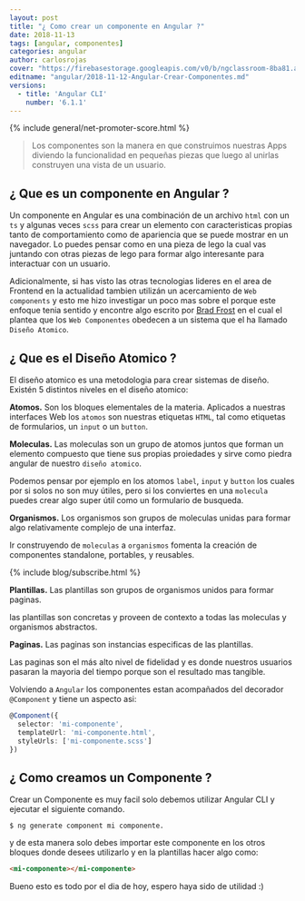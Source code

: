 ```yaml
---
layout: post
title: "¿ Como crear un componente en Angular ?"
date: 2018-11-13
tags: [angular, componentes]
categories: angular
author: carlosrojas
cover: "https://firebasestorage.googleapis.com/v0/b/ngclassroom-8ba81.appspot.com/o/posts%2F2018-11-12-Angular-Crear-Componentes%2Fcover.png?alt=media&token=f9f45f29-effe-43e2-88c9-1ae7a2820d41"
editname: "angular/2018-11-12-Angular-Crear-Componentes.md"
versions:
  - title: 'Angular CLI'
    number: '6.1.1'
---
```


<amp-img width="1024" height="512" layout="responsive" src="https://firebasestorage.googleapis.com/v0/b/ngclassroom-8ba81.appspot.com/o/posts%2F2018-11-12-Angular-Crear-Componentes%2Fcover.png?alt=media&token=f9f45f29-effe-43e2-88c9-1ae7a2820d41"></amp-img>

{% include general/net-promoter-score.html %} 

> Los componentes son la manera en que construimos nuestras Apps diviendo la funcionalidad en pequeñas piezas que luego al unirlas construyen una vista de un usuario.

<!--summary-->

## ¿ Que es un componente en Angular ?

Un componente en Angular es una combinación de un archivo `html` con un `ts` y algunas veces `scss` para crear un elemento con caracteristicas propias tanto de comportamiento como de apariencia que se puede mostrar en un navegador. Lo puedes pensar como en una pieza de lego la cual vas juntando con otras piezas de lego para formar algo interesante para interactuar con un usuario.

<amp-img width="960" height="540" layout="responsive" src="https://firebasestorage.googleapis.com/v0/b/ngclassroom-8ba81.appspot.com/o/posts%2F2018-11-12-Angular-Crear-Componentes%2F1.png?alt=media&token=e8cbfe6f-f359-4a09-8289-696ab8dabf3d"></amp-img>

Adicionalmente, si has visto las otras tecnologias lideres en el area de Frontend en la actualidad tambien utilizán un acercamiento de `Web components` y esto me hizo investigar un poco mas sobre el porque este enfoque tenia sentido y encontre algo escrito por [Brad Frost](http://bradfrost.com/) en el cual el plantea que los `Web Componentes` obedecen a un sistema que el ha llamado `Diseño Atomico`.

## ¿ Que es el Diseño Atomico ?

El diseño atomico es una metodologia para crear sistemas de diseño. Existén 5 distintos niveles en el diseño atomico:

<amp-img width="1024" height="768" layout="responsive" src="https://firebasestorage.googleapis.com/v0/b/ngclassroom-8ba81.appspot.com/o/posts%2F2018-11-12-Angular-Crear-Componentes%2Fatomic-design.png?alt=media&token=ae4828f9-5f50-47ef-9b8c-d151eed21db9"></amp-img>

**Atomos.** Son los bloques elementales de la materia. Aplicados a nuestras interfaces Web los `atomos` son nuestras etiquetas `HTML`, tal como etiquetas de formularios, un `input` o un `button`.

<amp-img width="1024" height="768" layout="responsive" src="https://firebasestorage.googleapis.com/v0/b/ngclassroom-8ba81.appspot.com/o/posts%2F2018-11-12-Angular-Crear-Componentes%2Fatoms.jpg?alt=media&token=06bf66ed-1d2b-4080-88cd-54d022e097e7"></amp-img>

**Moleculas.** Las moleculas son un grupo de atomos juntos que forman un elemento compuesto que tiene sus propias proiedades y sirve como piedra angular de nuestro `diseño atomico`.

Podemos pensar por ejemplo en los atomos `label`, `input` y `button` los cuales por si solos no son muy útiles, pero si los conviertes en una `molecula` puedes crear algo super útil como un formulario de busqueda.

<amp-img width="1024" height="768" layout="responsive" src="https://firebasestorage.googleapis.com/v0/b/ngclassroom-8ba81.appspot.com/o/posts%2F2018-11-12-Angular-Crear-Componentes%2Fmolecule.jpg?alt=media&token=d8985337-9234-483a-b3a7-2ff7fd8ab57d"></amp-img>

**Organismos.** Los organismos son grupos de moleculas unidas para formar algo relativamente complejo de una interfaz.

<amp-img width="1024" height="113" layout="responsive" src="https://firebasestorage.googleapis.com/v0/b/ngclassroom-8ba81.appspot.com/o/posts%2F2018-11-12-Angular-Crear-Componentes%2Forganism2.jpg?alt=media&token=78deadf7-0d07-4f8c-826b-a9aa12ddd48a"></amp-img>

Ir construyendo de `moleculas` a `organismos` fomenta la creación de componentes standalone, portables, y reusables.

{% include blog/subscribe.html %}

**Plantillas.** Las plantillas son grupos de organismos unidos para formar paginas.

<amp-img width="1024" height="113" layout="responsive" src="https://firebasestorage.googleapis.com/v0/b/ngclassroom-8ba81.appspot.com/o/posts%2F2018-11-12-Angular-Crear-Componentes%2Ftemplate1.jpg?alt=media&token=47d6638d-8acc-46b5-9c8d-2dea104696a7"></amp-img>

las plantillas son concretas y proveen de contexto a todas las moleculas y organismos abstractos.

**Paginas.** Las paginas son instancias especificas de las plantillas. 

<amp-img width="1024" height="768" layout="responsive" src="https://firebasestorage.googleapis.com/v0/b/ngclassroom-8ba81.appspot.com/o/posts%2F2018-11-12-Angular-Crear-Componentes%2Fpage1.jpg?alt=media&token=a180527e-f658-405e-9e77-f5fa44a1e3d1"></amp-img>

Las paginas son el más alto nivel de fidelidad y es donde nuestros usuarios pasaran la mayoria del tiempo porque son el resultado mas tangible.

Volviendo a `Angular` los componentes estan acompañados del decorador `@Component` y tiene un aspecto asi:

```ts
@Component({
  selector: 'mi-componente',
  templateUrl: 'mi-componente.html',
  styleUrls: ['mi-componente.scss']
})
```

## ¿ Como creamos un Componente ? 

Crear un Componente es muy facil solo debemos utilizar Angular CLI y ejecutar el siguiente comando.

````
$ ng generate component mi componente.
````

y de esta manera solo debes importar este componente en los otros bloques donde desees utilizarlo y en la plantillas hacer algo como:

```html
<mi-componente></mi-componente>
```

Bueno esto es todo por el dia de hoy, espero haya sido de utilidad :)



